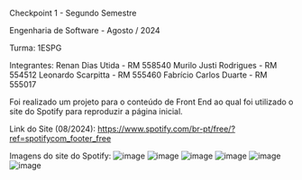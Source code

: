 Checkpoint 1 - Segundo Semestre 

Engenharia de Software - Agosto / 2024

Turma: 1ESPG

Integrantes:
Renan Dias Utida - RM 558540
Murilo Justi Rodrigues - RM 554512
Leonardo Scarpitta - RM 555460
Fabrício Carlos Duarte - RM 555017

Foi realizado um projeto para o conteúdo de Front End ao qual foi utilizado o site do Spotify para reproduzir a página inicial.

Link do Site (08/2024): https://www.spotify.com/br-pt/free/?ref=spotifycom_footer_free

Imagens do site do Spotify: 
![image](https://github.com/user-attachments/assets/6778fbdd-5272-401c-9d22-5044882c5cdc)
![image](https://github.com/user-attachments/assets/1eeb110a-74af-4b06-8a50-62e5751d93bd)
![image](https://github.com/user-attachments/assets/b97e4919-bc96-46e5-b49c-6bbe09383cb7)
![image](https://github.com/user-attachments/assets/41e358c7-e2fd-4d3b-8eae-cad970e89d6f)
![image](https://github.com/user-attachments/assets/85e0fdf5-e5f8-429d-b1a3-59456b793370)
![image](https://github.com/user-attachments/assets/e0846ef5-cd9b-47b5-8536-ba09ed8caf68)





